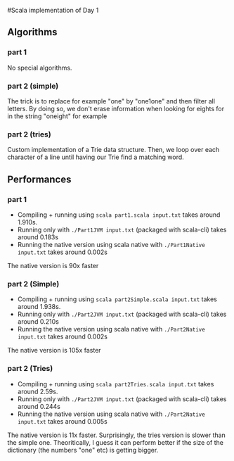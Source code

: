 #Scala implementation of Day 1

## Algorithms
### part 1
No special algorithms.
### part 2 (simple)
The trick is to replace for example "one" by "one1one" and then filter all letters.
By doing so, we don't erase information when looking for eights for in the string "oneight" for example
### part 2 (tries)
Custom implementation of a Trie data structure. Then, we loop over each character of a line until having our Trie find a matching word.

## Performances
### part 1
- Compiling + running using `scala part1.scala input.txt` takes around 1.910s.
- Running only with `./Part1JVM input.txt` (packaged with scala-cli) takes around 0.183s
- Running the native version using scala native with `./Part1Native input.txt` takes around 0.002s

The native version is 90x faster

### part 2 (Simple)
- Compiling + running using `scala part2Simple.scala input.txt` takes around 1.938s.
- Running only with `./Part2JVM input.txt` (packaged with scala-cli) takes around 0.210s
- Running the native version using scala native with `./Part2Native input.txt` takes around 0.002s

The native version is 105x faster

### part 2 (Tries)
- Compiling + running using `scala part2Tries.scala input.txt` takes around 2.59s.
- Running only with `./Part2JVM input.txt` (packaged with scala-cli) takes around 0.244s
- Running the native version using scala native with `./Part2Native input.txt` takes around 0.005s

The native version is 11x faster.
Surprisingly, the tries version is slower than the simple one.
Theoritically, I guess it can perform better if the size of the dictionary (the numbers "one" etc) is getting bigger.